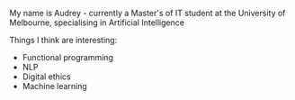 My name is Audrey - currently a Master's of IT student at the University of Melbourne, specialising in Artificial Intelligence

Things I think are interesting:
 - Functional programming
 - NLP
 - Digital ethics
 - Machine learning
